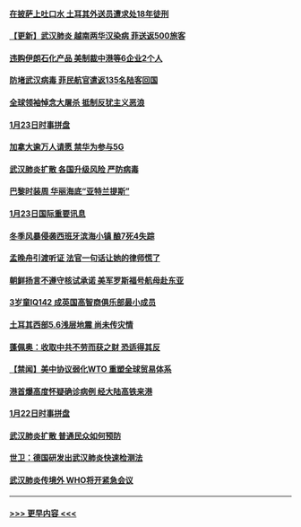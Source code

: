 #### [在披萨上吐口水 土耳其外送员遭求处18年徒刑](../pages/prog202/a102759979.md?t=01241755) 
#### [【更新】武汉肺炎 越南两华汉染病 菲送返500旅客](../pages/prog202/a102758911.md?t=01241755) 
#### [违购伊朗石化产品 美制裁中港等6企业2个人](../pages/prog202/a102759952.md?t=01241755) 
#### [防堵武汉病毒 菲民航官遣返135名陆客回国](../pages/prog202/a102759946.md?t=01241755) 
#### [全球领袖悼念大屠杀 抵制反犹主义恶浪](../pages/prog202/a102759678.md?t=01241755) 
#### [1月23日时事拼盘](../pages/prog202/a102759599.md?t=01241755) 
#### [加拿大逾万人请愿 禁华为参与5G](../pages/prog202/a102759553.md?t=01241755) 
#### [武汉肺炎扩散 各国升级风险 严防病毒](../pages/prog202/a102759400.md?t=01241755) 
#### [巴黎时装周 华丽海底“亚特兰提斯”](../pages/prog202/a102759217.md?t=01241755) 
#### [1月23日国际重要讯息](../pages/prog202/a102759199.md?t=01241755) 
#### [冬季风暴侵袭西班牙滨海小镇 酿7死4失踪](../pages/prog202/a102759119.md?t=01241755) 
#### [孟晚舟引渡听证 法官一句话让她的律师慌了](../pages/prog202/a102759060.md?t=01241755) 
#### [朝鲜扬言不遵守核试承诺 美军罗斯福号航母赴东亚](../pages/prog202/a102759001.md?t=01241755) 
#### [3岁童IQ142 成英国高智商俱乐部最小成员](../pages/prog202/a102758990.md?t=01241755) 
#### [土耳其西部5.6浅层地震 尚未传灾情](../pages/prog202/a102758903.md?t=01241755) 
#### [蓬佩奥：收取中共不劳而获之财 恐适得其反](../pages/prog202/a102758889.md?t=01241755) 
#### [【禁闻】美中协议弱化WTO 重塑全球贸易体系](../pages/prog202/a102758790.md?t=01241755) 
#### [港首爆高度怀疑确诊病例 经大陆高铁来港](../pages/prog202/a102758613.md?t=01241755) 
#### [1月22日时事拼盘](../pages/prog202/a102758615.md?t=01241755) 
#### [武汉肺炎扩散 普通民众如何预防](../pages/prog202/a102758504.md?t=01241755) 
#### [世卫：德国研发出武汉肺炎快速检测法](../pages/prog202/a102758495.md?t=01241755) 
#### [武汉肺炎传境外 WHO将开紧急会议](../pages/prog202/a102758437.md?t=01241755) 

----
#### [ >>> 更早内容 <<< ](../indexes/prog202-earlier.md)
